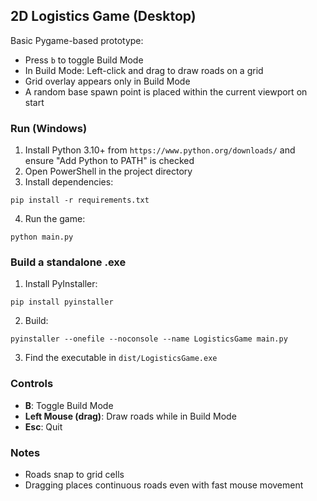 ## 2D Logistics Game (Desktop)

Basic Pygame-based prototype:
- Press `b` to toggle Build Mode
- In Build Mode: Left-click and drag to draw roads on a grid
- Grid overlay appears only in Build Mode
- A random base spawn point is placed within the current viewport on start

### Run (Windows)
1. Install Python 3.10+ from `https://www.python.org/downloads/` and ensure "Add Python to PATH" is checked
2. Open PowerShell in the project directory
3. Install dependencies:
```
pip install -r requirements.txt
```
4. Run the game:
```
python main.py
```

### Build a standalone .exe
1. Install PyInstaller:
```
pip install pyinstaller
```
2. Build:
```
pyinstaller --onefile --noconsole --name LogisticsGame main.py
```
3. Find the executable in `dist/LogisticsGame.exe`

### Controls
- **B**: Toggle Build Mode
- **Left Mouse (drag)**: Draw roads while in Build Mode
- **Esc**: Quit

### Notes
- Roads snap to grid cells
- Dragging places continuous roads even with fast mouse movement


